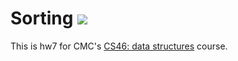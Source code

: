 # Sorting ![](https://api.travis-ci.com/selina-28030/sorting.svg?branch=master)

This is hw7 for CMC's [CS46: data structures](https://github.com/mikeizbicki/cmc-csci046) course.
